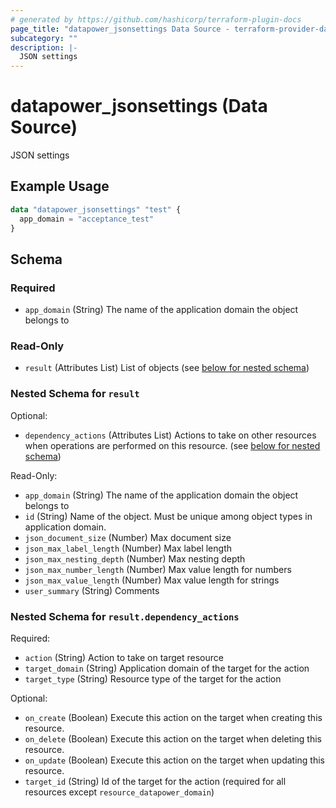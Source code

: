 ```yaml
---
# generated by https://github.com/hashicorp/terraform-plugin-docs
page_title: "datapower_jsonsettings Data Source - terraform-provider-datapower"
subcategory: ""
description: |-
  JSON settings
---
```


# datapower_jsonsettings (Data Source)

JSON settings

## Example Usage

```terraform
data "datapower_jsonsettings" "test" {
  app_domain = "acceptance_test"
}
```

<!-- schema generated by tfplugindocs -->
## Schema

### Required

- `app_domain` (String) The name of the application domain the object belongs to

### Read-Only

- `result` (Attributes List) List of objects (see [below for nested schema](#nestedatt--result))

<a id="nestedatt--result"></a>
### Nested Schema for `result`

Optional:

- `dependency_actions` (Attributes List) Actions to take on other resources when operations are performed on this resource. (see [below for nested schema](#nestedatt--result--dependency_actions))

Read-Only:

- `app_domain` (String) The name of the application domain the object belongs to
- `id` (String) Name of the object. Must be unique among object types in application domain.
- `json_document_size` (Number) Max document size
- `json_max_label_length` (Number) Max label length
- `json_max_nesting_depth` (Number) Max nesting depth
- `json_max_number_length` (Number) Max value length for numbers
- `json_max_value_length` (Number) Max value length for strings
- `user_summary` (String) Comments

<a id="nestedatt--result--dependency_actions"></a>
### Nested Schema for `result.dependency_actions`

Required:

- `action` (String) Action to take on target resource
- `target_domain` (String) Application domain of the target for the action
- `target_type` (String) Resource type of the target for the action

Optional:

- `on_create` (Boolean) Execute this action on the target when creating this resource.
- `on_delete` (Boolean) Execute this action on the target when deleting this resource.
- `on_update` (Boolean) Execute this action on the target when updating this resource.
- `target_id` (String) Id of the target for the action (required for all resources except `resource_datapower_domain`)
